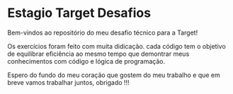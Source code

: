 # Estagio Target Desafios
Bem-vindos ao repositório do meu desafio técnico para a Target!

Os exercícios foram feito com muita didicação. cada código tem o objetivo de equilibrar eficiência ao mesmo tempo que demontrar meus conhecimentos com código e lógica de programação.

Espero do fundo do meu coração que gostem do meu trabalho e que em breve vamos trabalhar juntos, obrigado !!! 
